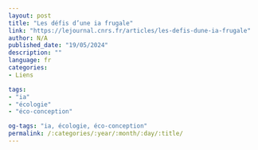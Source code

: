 ```yaml
---
layout: post
title: "Les défis d’une ia frugale"
link: "https://lejournal.cnrs.fr/articles/les-defis-dune-ia-frugale"
author: N/A
published_date: "19/05/2024"
description: ""
language: fr
categories:
- Liens

tags:
- "ia"
- "écologie"
- "éco-conception"

og-tags: "ia, écologie, éco-conception"
permalink: /:categories/:year/:month/:day/:title/
---
```

